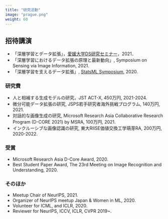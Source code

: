 ```yaml
---
title: "研究活動"
image: "prague.png"
weight: 60
---
```


## 招待講演

* 「深層学習とデータ拡張」，[愛媛大学DS研究セミナー](https://www.cdse.ehime-u.ac.jp/)，2021．
* 「深層学習におけるデータ拡張の原理と最新動向」, Symposium on Sensing via Image Information, 2021.
* 「深層学習を支えるデータ拡張」, [StatsML Symposium](https://sites.google.com/view/statsmlsymposium20/), 2020.

### 研究費

* 人と相補する生成モデルの研究，JST ACT-X, 450万円, 2021-2024.
* 微分可能データ拡張の研究, JSPS若手研究者海外挑戦プログラム, 140万円, 2021.
* 対話的な画像生成の研究, Microsoft Research Asia Collaborative Research Program (D-CORE 2021) by MSRA, 100万円, 2021.
* インクルーシブな画像認識の研究, 東大RIISE価値交換工学萌芽RA, 200万円, 2020-2022.

### 受賞

* Microsoft Research Asia D-Core Award, 2020.
* Best Student Paper Award, The 23rd Meeting on Image Recognition and Understanding, 2020.

### そのほか

* Meetup Chair of NeurIPS, 2021.
* Organizer of NeurIPS meetup Japan & Women in ML, 2020.
* Volunteer for ICML, and ICLR, 2020.
* Reviewer for NeurIPS, ICCV, ICLR, CVPR 2019~.
